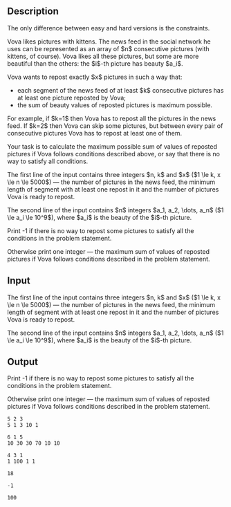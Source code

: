 ## Description

<div><p><span class="tex-font-style-bf">The only difference between easy and hard versions is the constraints.</span></p><p>Vova likes pictures with kittens. The news feed in the social network he uses can be represented as an array of $n$ consecutive pictures (with kittens, of course). Vova likes all these pictures, but some are more beautiful than the others: the $i$-th picture has beauty $a_i$.</p><p>Vova wants to repost exactly $x$ pictures in such a way that: </p><ul> <li> each segment of the news feed of at least $k$ consecutive pictures has at least one picture reposted by Vova; </li><li> the sum of beauty values of reposted pictures is maximum possible. </li></ul><p>For example, if $k=1$ then Vova has to repost all the pictures in the news feed. If $k=2$ then Vova can skip some pictures, but between every pair of consecutive pictures Vova has to repost at least one of them.</p><p>Your task is to calculate the maximum possible sum of values of reposted pictures if Vova follows conditions described above, or say that there is no way to satisfy all conditions.</p></div><div class="input-specification"><p>The first line of the input contains three integers $n, k$ and $x$ ($1 \le k, x \le n \le 5000$) — the number of pictures in the news feed, the minimum length of segment with at least one repost in it and the number of pictures Vova is ready to repost.</p><p>The second line of the input contains $n$ integers $a_1, a_2, \dots, a_n$ ($1 \le a_i \le 10^9$), where $a_i$ is the beauty of the $i$-th picture.</p></div><div class="output-specification"><p>Print <span class="tex-font-style-tt">-1</span> if there is no way to repost some pictures to satisfy all the conditions in the problem statement.</p><p>Otherwise print one integer — the maximum sum of values of reposted pictures if Vova follows conditions described in the problem statement.</p></div>

## Input

<p>The first line of the input contains three integers $n, k$ and $x$ ($1 \le k, x \le n \le 5000$) — the number of pictures in the news feed, the minimum length of segment with at least one repost in it and the number of pictures Vova is ready to repost.</p><p>The second line of the input contains $n$ integers $a_1, a_2, \dots, a_n$ ($1 \le a_i \le 10^9$), where $a_i$ is the beauty of the $i$-th picture.</p>

## Output

<p>Print <span class="tex-font-style-tt">-1</span> if there is no way to repost some pictures to satisfy all the conditions in the problem statement.</p><p>Otherwise print one integer — the maximum sum of values of reposted pictures if Vova follows conditions described in the problem statement.</p>





```input1
5 2 3
5 1 3 10 1
```




```input2
6 1 5
10 30 30 70 10 10
```




```input3
4 3 1
1 100 1 1
```




```output1
18
```




```output2
-1
```




```output3
100
```


